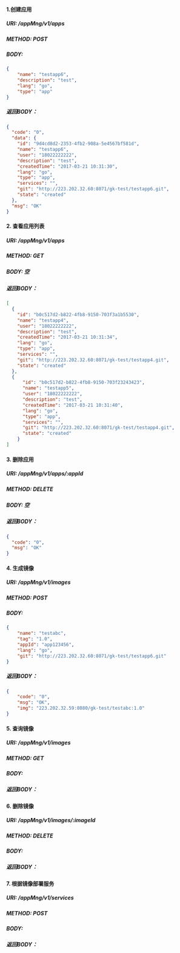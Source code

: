 #### 1.创建应用
##### URI: /appMng/v1/apps  
##### METHOD: POST
##### BODY:   
 
``` json
{
	"name": "testapp6",
	"description": "test",
	"lang": "go",
	"type": "app"
}
```

##### 返回BODY：  
``` json
{
  "code": "0",
  "data": {
    "id": "9d4cd8d2-2353-4fb2-908a-5e4567bf581d",
    "name": "testapp6",
    "user": "18022222222",
    "description": "test",
    "createdTime": "2017-03-21 10:31:30",
    "lang": "go",
    "type": "app",
    "services": "",
    "git": "http://223.202.32.60:8071/gk-test/testapp6.git",
    "state": "created"
  },
  "msg": "OK"
}
```

#### 2. 查看应用列表
##### URI: /appMng/v1/apps  
##### METHOD: GET
##### BODY:  空  

##### 返回BODY：  
``` json
[
  {
    "id": "b0c517d2-b822-4fb8-9150-703f3a1b5530",
    "name": "testapp4",
    "user": "18022222222",
    "description": "test",
    "createdTime": "2017-03-21 10:31:34",
    "lang": "go",
    "type": "app",
    "services": "",
    "git": "http://223.202.32.60:8071/gk-test/testapp4.git",
    "state": "created"
  },
  {
      "id": "b0c517d2-b822-4fb8-9150-703f23243423",
      "name": "testapp5",
      "user": "18022222222",
      "description": "test",
      "createdTime": "2017-03-21 10:31:40",
      "lang": "go",
      "type": "app",
      "services": "",
      "git": "http://223.202.32.60:8071/gk-test/testapp4.git",
      "state": "created"
    }
]
```

#### 3. 删除应用
##### URI: /appMng/v1/apps/:appId  
##### METHOD: DELETE
##### BODY:  空  

##### 返回BODY：  
``` json
{
  "code": "0",
  "msg": "OK"
}
```

#### 4. 生成镜像
##### URI: /appMng/v1/images  
##### METHOD: POST
##### BODY:   
``` json
{
	"name": "testabc",
	"tag": "1.0",
	"appId": "app123456",
	"lang": "go",
	"git": "http://223.202.32.60:8071/gk-test/testapp6.git"
}
```

##### 返回BODY：  
``` json
{
    "code": "0",
    "msg": "OK",
    "img": "223.202.32.59:8080/gk-test/testabc:1.0"
}
```

#### 5. 查询镜像
##### URI: /appMng/v1/images  
##### METHOD: GET
##### BODY:    

##### 返回BODY：

#### 6. 删除镜像
##### URI: /appMng/v1/images/:imageId  
##### METHOD: DELETE
##### BODY:    

##### 返回BODY：

#### 7. 根据镜像部署服务
##### URI: /appMng/v1/services  
##### METHOD: POST
##### BODY:    

##### 返回BODY：
